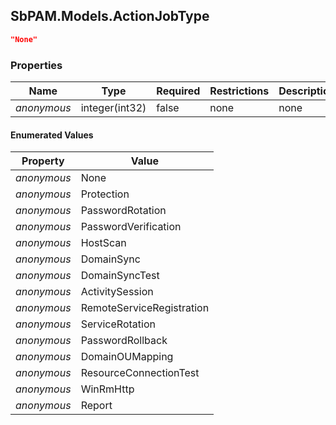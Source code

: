
<h2 id="tocS_SbPAM.Models.ActionJobType">SbPAM.Models.ActionJobType</h2>

<a id="schemasbpam.models.actionjobtype"></a>
<a id="schema_SbPAM.Models.ActionJobType"></a>
<a id="tocSsbpam.models.actionjobtype"></a>
<a id="tocssbpam.models.actionjobtype"></a>

```json
"None"

```

### Properties

|Name|Type|Required|Restrictions|Description|
|---|---|---|---|---|
|*anonymous*|integer(int32)|false|none|none|

#### Enumerated Values

|Property|Value|
|---|---|
|*anonymous*|None|
|*anonymous*|Protection|
|*anonymous*|PasswordRotation|
|*anonymous*|PasswordVerification|
|*anonymous*|HostScan|
|*anonymous*|DomainSync|
|*anonymous*|DomainSyncTest|
|*anonymous*|ActivitySession|
|*anonymous*|RemoteServiceRegistration|
|*anonymous*|ServiceRotation|
|*anonymous*|PasswordRollback|
|*anonymous*|DomainOUMapping|
|*anonymous*|ResourceConnectionTest|
|*anonymous*|WinRmHttp|
|*anonymous*|Report|


